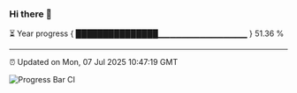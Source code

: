 ### Hi there 👋

⏳ Year progress { ███████████████▁▁▁▁▁▁▁▁▁▁▁▁▁▁▁ } 51.36 %

---

⏰ Updated on Mon, 07 Jul 2025 10:47:19 GMT

![Progress Bar CI](https://github.com/IshwaranRudhara/GIT-ACTION/workflows/Progress%20Bar%20CI/badge.svg)
